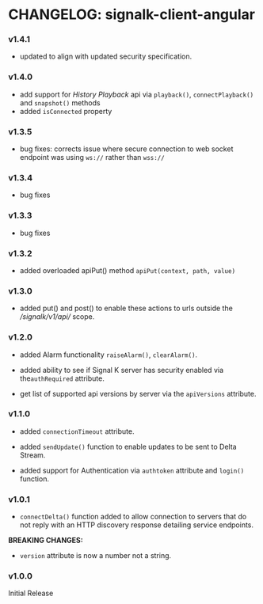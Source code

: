 # CHANGELOG: signalk-client-angular

### v1.4.1

- updated to align with updated security specification.

### v1.4.0

- add support for *History Playback* api via `playback()`, `connectPlayback()` and `snapshot()` methods
- added `isConnected` property

### v1.3.5

- bug fixes: corrects issue where secure connection to web socket endpoint was using `ws://` rather than `wss://`

### v1.3.4

- bug fixes

### v1.3.3

- bug fixes

### v1.3.2

- added overloaded apiPut() method `apiPut(context, path, value)`


### v1.3.0

- added put() and post() to enable these actions to urls outside the */signalk/v1/api/* scope.


### v1.2.0

- added Alarm functionality `raiseAlarm()`, `clearAlarm()`.

- added ability to see if Signal K server has security enabled via the`authRequired` attribute.

- get list of supported api versions by server via the `apiVersions` attribute.


### v1.1.0

- added `connectionTimeout` attribute.

- added `sendUpdate()` function to enable updates to be sent to Delta Stream.

- added support for Authentication via `authtoken` attribute and `login()` function.


### v1.0.1

- `connectDelta()` function added to allow connection to servers that do not reply with an HTTP discovery response detailing service endpoints.


**BREAKING CHANGES:**

- `version` attribute is now a number not a string.


### v1.0.0

Initial Release
